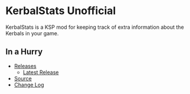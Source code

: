 # KerbalStats Unofficial

KerbalStats is a KSP mod for keeping track of extra information about the Kerbals in your game. 


## In a Hurry

* [Releases](./Archive)
	* [Latest Release](https://github.com/net-lisias-kspu/KerbalWindTunnel/releases)
* [Source](https://github.com/net-lisias-kspu/KerbalWindTunnel)
* [Change Log](./CHANGE_LOG.md)
